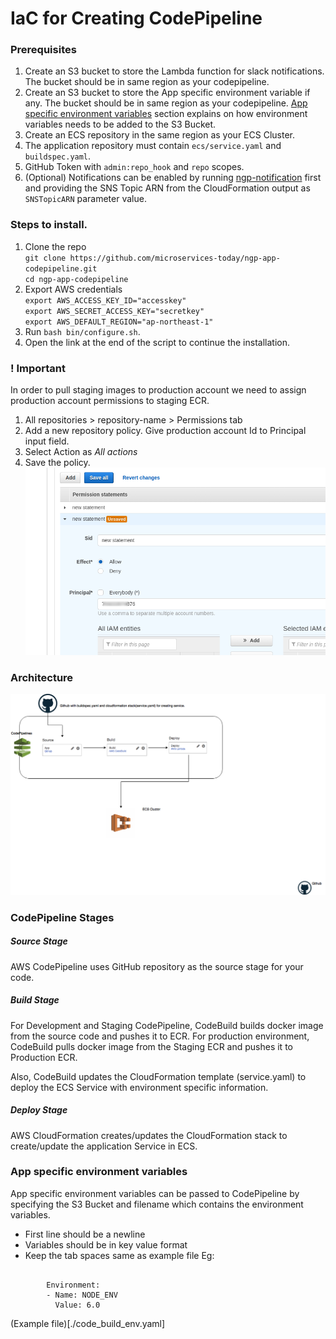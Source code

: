 # IaC for Creating CodePipeline

### Prerequisites
1. Create an S3 bucket to store the Lambda function for slack notifications. The bucket should be in same region as your codepipeline.
2. Create an S3 bucket to store the App specific environment variable if any. The bucket should be in same region as your codepipeline.
[App specific environment variables](https://github.com/microservices-today/ngp-app-codepipeline#app-specific-environment-variables) 
section explains on how environment variables needs to be added to the S3 Bucket.
3. Create an ECS repository in the same region as your ECS Cluster.
4. The application repository must contain `ecs/service.yaml` and `buildspec.yaml`.
5. GitHub Token with `admin:repo_hook` and `repo` scopes.
6. (Optional) Notifications can be enabled by running [ngp-notification](https://github.com/microservices-today/ngp-notification.git)
 first and providing the SNS Topic ARN from the CloudFormation output as `SNSTopicARN` parameter value.

### Steps to install.
1. Clone the repo  
   `git clone https://github.com/microservices-today/ngp-app-codepipeline.git`  
   `cd ngp-app-codepipeline`
2. Export AWS credentials     
   `export AWS_ACCESS_KEY_ID="accesskey"`   
   `export AWS_SECRET_ACCESS_KEY="secretkey"`     
   `export AWS_DEFAULT_REGION="ap-northeast-1"`   
3. Run `bash bin/configure.sh`.
4. Open the link at the end of the script to continue the installation.

### ! Important
In order to pull staging images to production account we need to assign production account permissions to staging ECR.
1. All repositories > repository-name > Permissions tab
2. Add a new repository policy. Give production account Id to Principal input field.
3. Select Action as *All actions*
4. Save the policy.
![Preview](permission.png)

### Architecture
![Preview](CICDPipeline.png)

### CodePipeline Stages
##### Source Stage
AWS CodePipeline uses GitHub repository as the source stage for your code.

##### Build Stage
For Development and Staging CodePipeline, CodeBuild builds docker image from the 
source code and pushes it to ECR.
For production environment, CodeBuild pulls docker image from the
Staging ECR and pushes it to Production ECR.

Also, CodeBuild updates the CloudFormation template (service.yaml) to deploy the ECS
Service with environment specific information.

##### Deploy Stage
AWS CloudFormation creates/updates the CloudFormation stack to create/update the 
application Service in ECS.


### App specific environment variables
App specific environment variables can be passed to CodePipeline by specifying the S3 Bucket and filename which contains the environment variables.
- First line should be a newline
- Variables should be in key value format
- Keep the tab spaces same as example file
Eg:
```

        Environment:
        - Name: NODE_ENV
          Value: 6.0
```

(Example file)[./code_build_env.yaml]